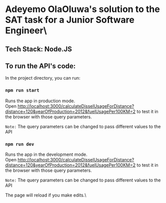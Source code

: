 # Adeyemo OlaOluwa's solution to the SAT task for a Junior Software Engineer\
## Tech Stack: Node.JS

## To run the API's code:

In the project directory, you can run:

### `npm run start`

Runs the app in production mode.\
Open [http://localhost:3000/calculateDisselUsageForDistance?distance=120&yearOfProduction=2012&fuelUsagePer100KM=2](http://localhost:3000/calculateDisselUsageForDistance?distance=120&yearOfProduction=2012&fuelUsagePer100KM=2) to test it in the browser with those query parameters.

`Note:` The query parameters can be changed to pass different values to the API 

### `npm run dev`

Runs the app in the development mode.\
Open [http://localhost:3000/calculateDisselUsageForDistance?distance=120&yearOfProduction=2012&fuelUsagePer100KM=2](http://localhost:3000/calculateDisselUsageForDistance?distance=120&yearOfProduction=2012&fuelUsagePer100KM=2) to test it in the browser with those query parameters.

`Note:` The query parameters can be changed to pass different values to the API

The page will reload if you make edits.\